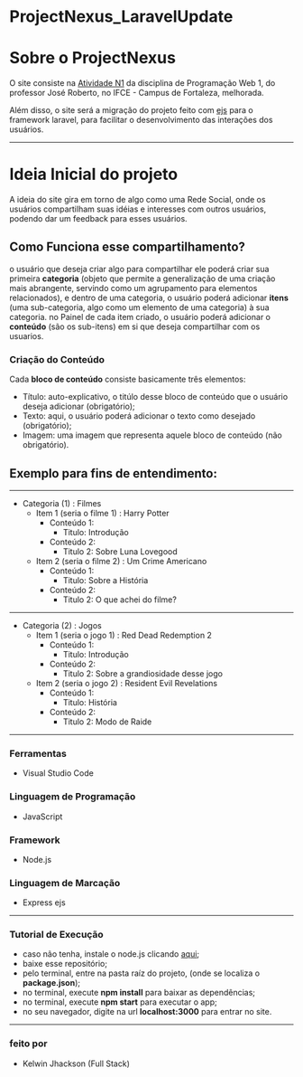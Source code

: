 # ProjectNexus_LaravelUpdate

# Sobre o ProjectNexus

O site consiste na [Atividade N1](https://github.com/Kelwinkxps13/programacao-web-1/tree/main/Atividade%20N1) da disciplina de Programação Web 1, do professor José Roberto, no IFCE - Campus de Fortaleza, melhorada.

Além disso, o site será a migração do projeto feito com [ejs](https://github.com/Kelwinkxps13/projectnexus) para o framework laravel, para facilitar o desenvolvimento das interações dos usuários.

---

# Ideia Inicial do projeto

A ideia do site gira em torno de algo como uma Rede Social, onde os usuários compartilham suas idéias e interesses com outros usuários, podendo dar um feedback para esses usuários.

## Como Funciona esse compartilhamento?

o usuário que deseja criar algo para compartilhar ele poderá criar sua primeira **categoria** (objeto que permite a generalização de uma criação mais abrangente, servindo como um agrupamento para elementos relacionados), e dentro de uma categoria, o usuário poderá adicionar **itens** (uma sub-categoria, algo como um elemento de uma categoria) à sua categoria.
no Painel de cada item criado, o usuário poderá adicionar o **conteúdo** (são os sub-itens) em si que deseja compartilhar com os usuarios.

### Criação do Conteúdo
Cada **bloco de conteúdo** consiste basicamente três elementos:
  - Título: auto-explicativo, o titúlo desse bloco de conteúdo que o usuário deseja adicionar (obrigatório);
  - Texto: aqui, o usuário poderá adicionar o texto como desejado (obrigatório);
  - Imagem: uma imagem que representa aquele bloco de conteúdo (não obrigatório).

<!-- ### Sobre a tela de um item -->

## Exemplo para fins de entendimento:
---
  - Categoria (1) : Filmes
      - Item 1 (seria o filme 1) : Harry Potter
        - Conteúdo 1:
          - Titulo: Introdução
        - Conteúdo 2:
          - Titulo 2: Sobre Luna Lovegood
      - Item 2 (seria o filme 2) : Um Crime Americano
          - Conteúdo 1:
              - Titulo: Sobre a História
          - Conteúdo 2:
             - Titulo 2: O que achei do filme?
---
  - Categoria (2) : Jogos
      - Item 1 (seria o jogo 1) : Red Dead Redemption 2
        - Conteúdo 1:
             - Titulo: Introdução
        - Conteúdo 2:
             - Titulo 2: Sobre a grandiosidade desse jogo
      - Item 2 (seria o jogo 2) : Resident Evil Revelations
        - Conteúdo 1:
             - Titulo: História
        - Conteúdo 2:
             - Titulo 2: Modo de Raide
---

### Ferramentas
- Visual Studio Code

### Linguagem de Programação
- JavaScript

### Framework
- Node.js

### Linguagem de Marcação
- Express ejs

---

### Tutorial de Execução
- caso não tenha, instale o node.js clicando [aqui](https://nodejs.org/en/download);
- baixe esse repositório;
- pelo terminal, entre na pasta raíz do projeto, (onde se localiza o **package.json**);
- no terminal, execute **npm install** para baixar as dependências;
- no terminal, execute **npm start** para executar o app;
- no seu navegador, digite na url **localhost:3000** para entrar no site.


---

### feito por
- Kelwin Jhackson (Full Stack)
